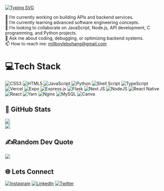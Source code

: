 [![Typing SVG](https://readme-typing-svg.demolab.com?font=JetBrains+Mono&weight=800&size=28&duration=3500&pause=700&color=0066FF&vCenter=true&width=520&lines=%24+./welcome.sh;HELLO+WORLD+%F0%9F%8C%8E;I'M+JOSHUA+CHIKASHA;FULL-STACK+%26+SYSTEMS+DEV;%5B%3A%3A+BUILDING+THE+FUTURE+%3A%3A%5D)](https://git.io/typing-svg)

🔭 I’m currently working on building APIs and backend services.  
🌱 I’m currently learning advanced software engineering concepts.  
👯 I’m looking to collaborate on JavaScript, Node.js, API development, C programming, and Python projects.  
💬 Ask me about coding, debugging, or optimizing backend systems.  
📫 How to reach me: [millboylebohang@gmail.com](mailto:millboylebohang@gmail.com)  


# 💻Tech Stack
![CSS3](https://img.shields.io/badge/css3-%231572B6.svg?style=for-the-badge&logo=css3&logoColor=white) ![HTML5](https://img.shields.io/badge/html5-%23E34F26.svg?style=for-the-badge&logo=html5&logoColor=white) ![JavaScript](https://img.shields.io/badge/javascript-%23323330.svg?style=for-the-badge&logo=javascript&logoColor=%23F7DF1E) ![Python](https://img.shields.io/badge/python-3670A0?style=for-the-badge&logo=python&logoColor=ffdd54) ![Shell Script](https://img.shields.io/badge/shell_script-%23121011.svg?style=for-the-badge&logo=gnu-bash&logoColor=white) ![TypeScript](https://img.shields.io/badge/typescript-%23007ACC.svg?style=for-the-badge&logo=typescript&logoColor=white) ![Vercel](https://img.shields.io/badge/vercel-%23000000.svg?style=for-the-badge&logo=vercel&logoColor=white) ![Expo](https://img.shields.io/badge/expo-1C1E24?style=for-the-badge&logo=expo&logoColor=#D04A37) ![Express.js](https://img.shields.io/badge/express.js-%23404d59.svg?style=for-the-badge&logo=express&logoColor=%2361DAFB) ![Flask](https://img.shields.io/badge/flask-%23000.svg?style=for-the-badge&logo=flask&logoColor=white) ![Next JS](https://img.shields.io/badge/Next-black?style=for-the-badge&logo=next.js&logoColor=white) ![NodeJS](https://img.shields.io/badge/node.js-6DA55F?style=for-the-badge&logo=node.js&logoColor=white) ![React Native](https://img.shields.io/badge/react_native-%2320232a.svg?style=for-the-badge&logo=react&logoColor=%2361DAFB) ![React](https://img.shields.io/badge/react-%2320232a.svg?style=for-the-badge&logo=react&logoColor=%2361DAFB) ![Yarn](https://img.shields.io/badge/yarn-%232C8EBB.svg?style=for-the-badge&logo=yarn&logoColor=white) ![Nginx](https://img.shields.io/badge/nginx-%23009639.svg?style=for-the-badge&logo=nginx&logoColor=white) ![MySQL](https://img.shields.io/badge/mysql-%2300f.svg?style=for-the-badge&logo=mysql&logoColor=white) ![Canva](https://img.shields.io/badge/Canva-%2300C4CC.svg?style=for-the-badge&logo=Canva&logoColor=white)



## 🚀 GitHub Stats 
![](https://github-readme-streak-stats.herokuapp.com/?user=Lebohang1821&theme=radical&hide_border=false)<br/>
![](https://github-readme-stats.vercel.app/api/top-langs/?username=Lebohang1821&theme=radical&hide_border=false&include_all_commits=false&count_private=false&layout=compact)


## ✍️Random Dev Quote
![](https://quotes-github-readme.vercel.app/api?type=horizontal&theme=radical)


## 🌐 Lets Connect

[![Instagram](https://img.shields.io/badge/Instagram-Follow-%23E4405F.svg?logo=Instagram&logoColor=white)](https://instagram.com/1821beats_rsa) [![LinkedIn](https://img.shields.io/badge/LinkedIn-Connect-blue)](https://www.linkedin.com/in/joshua-chikasha/)
[![Twitter](https://img.shields.io/badge/Twitter-Follow-blue)](https://twitter.com/Lebohang1821)
